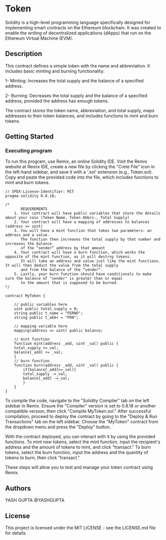 # Token

Solidity is a high-level programming language specifically designed for implementing smart contracts on the Ethereum blockchain. It was created to enable the writing of decentralized applications (dApps) that run on the Ethereum Virtual Machine (EVM).

## Description

This contract defines a simple token with the name and abbreviation. It includes basic minting and burning functionality:

1- Minting: Increases the total supply and the balance of a specified address.

2- Burning: Decreases the total supply and the balance of a specified address, provided the address has enough tokens.

The contract stores the token name, abbreviation, and total supply, maps addresses to their token balances, and includes functions to mint and burn tokens.
## Getting Started

### Executing program

To run this program, use Remix, an online Solidity IDE. Visit the Remix website at Remix IDE, create a new file by clicking the "Crete File" icon in the left-hand sidebar, and save it with a '.sol' extension (e.g., Token.sol). Copy and paste the provided code into the file, which includes functions to mint and burn tokens.
```
// SPDX-License-Identifier: MIT
pragma solidity 0.8.18;

/*
       REQUIREMENTS
    1. Your contract will have public variables that store the details about your coin (Token Name, Token Abbrv., Total Supply)
    2. Your contract will have a mapping of addresses to balances (address => uint)
    3. You will have a mint function that takes two parameters: an address and a value. 
       The function then increases the total supply by that number and increases the balance 
       of the “sender” address by that amount
    4. Your contract will have a burn function, which works the opposite of the mint function, as it will destroy tokens. 
       It will take an address and value just like the mint functions. It will then deduct the value from the total supply 
       and from the balance of the “sender”.
    5. Lastly, your burn function should have conditionals to make sure the balance of "sender" is greater than or equal 
       to the amount that is supposed to be burned.
*/

contract MyToken {

    // public variables here
    uint public total_supply = 0;
    string public t_name = "FERNO";
    string public t_abbr = "FRN";

    // mapping variable here
    mapping(address => uint) public balance;

    // mint function
    function mint(address _add, uint _val) public { 
    total_supply +=_val;
    balance[_add] += _val;
    }
    // burn function
    function burn(address _add, uint _val) public {
        if(balance[_add]>=_val){
        total_supply -=_val;
        balance[_add] -=_val;
        }
    }
}

```
To compile the code, navigate to the "Solidity Compiler" tab on the left sidebar in Remix. Ensure the "Compiler" version is set to 0.8.18 or another compatible version, then click "Compile MyToken.sol."
After successful compilation, proceed to deploy the contract by going to the "Deploy & Run Transactions" tab on the left sidebar. Choose the "MyToken" contract from the dropdown menu and press the "Deploy" button.

With the contract deployed, you can interact with it by using the provided functions. To mint new tokens, select the mint function, input the recipient's address and the amount of tokens to mint, and click "transact." To burn tokens, select the burn function, input the address and the quantity of tokens to burn, then click "transact."

These steps will allow you to test and manage your token contract using Remix.

## Authors
YASH GUPTA
@YASHGUPTA

## License

This project is licensed under the MIT LICENSE - see the LICENSE.md file for details
